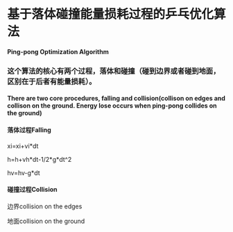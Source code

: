 <h1>基于落体碰撞能量损耗过程的乒乓优化算法</h1>
<h4>Ping-pong Optimization Algorithm</h4>
<h3>这个算法的核心有两个过程，落体和碰撞（碰到边界或者碰到地面，区别在于后者有能量损耗）。</h3>
<h4>There are two core procedures, falling and collision(collison on edges and collison on the ground. Energy lose occurs when ping-pong collides on the ground)</h4>
<h4>落体过程Falling</h4>
<p>xi=xi+vi*dt</p>
<p>h=h+vh*dt-1/2*g*dt^2</p>
<p>hv=hv-g*dt</p>
<h4>碰撞过程Collision</h4>
<p>边界collision on the edges</p>
<p></p>
<p>地面collision on the ground</p>
<p></p>